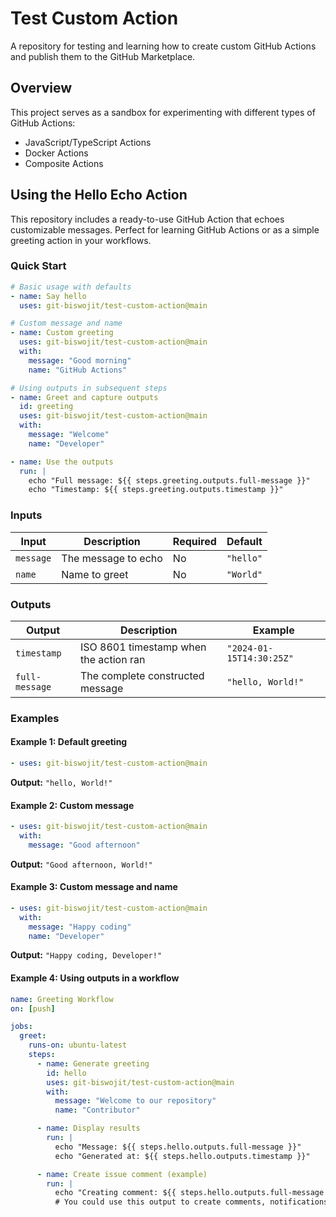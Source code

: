 # Test Custom Action

A repository for testing and learning how to create custom GitHub Actions and publish them to the GitHub Marketplace.

## Overview

This project serves as a sandbox for experimenting with different types of GitHub Actions:

- JavaScript/TypeScript Actions
- Docker Actions
- Composite Actions

## Using the Hello Echo Action

This repository includes a ready-to-use GitHub Action that echoes customizable messages. Perfect for learning GitHub Actions or as a simple greeting action in your workflows.

### Quick Start

```yaml
# Basic usage with defaults
- name: Say hello
  uses: git-biswojit/test-custom-action@main

# Custom message and name
- name: Custom greeting
  uses: git-biswojit/test-custom-action@main
  with:
    message: "Good morning"
    name: "GitHub Actions"

# Using outputs in subsequent steps
- name: Greet and capture outputs
  id: greeting
  uses: git-biswojit/test-custom-action@main
  with:
    message: "Welcome"
    name: "Developer"

- name: Use the outputs
  run: |
    echo "Full message: ${{ steps.greeting.outputs.full-message }}"
    echo "Timestamp: ${{ steps.greeting.outputs.timestamp }}"
```

### Inputs

| Input | Description | Required | Default |
|-------|-------------|----------|---------|
| `message` | The message to echo | No | `"hello"` |
| `name` | Name to greet | No | `"World"` |

### Outputs

| Output | Description | Example |
|--------|-------------|---------|
| `timestamp` | ISO 8601 timestamp when the action ran | `"2024-01-15T14:30:25Z"` |
| `full-message` | The complete constructed message | `"hello, World!"` |

### Examples

#### Example 1: Default greeting

```yaml
- uses: git-biswojit/test-custom-action@main
```

**Output:** `"hello, World!"`

#### Example 2: Custom message

```yaml
- uses: git-biswojit/test-custom-action@main
  with:
    message: "Good afternoon"
```

**Output:** `"Good afternoon, World!"`

#### Example 3: Custom message and name

```yaml
- uses: git-biswojit/test-custom-action@main
  with:
    message: "Happy coding"
    name: "Developer"
```

**Output:** `"Happy coding, Developer!"`

#### Example 4: Using outputs in a workflow

```yaml
name: Greeting Workflow
on: [push]

jobs:
  greet:
    runs-on: ubuntu-latest
    steps:
      - name: Generate greeting
        id: hello
        uses: git-biswojit/test-custom-action@main
        with:
          message: "Welcome to our repository"
          name: "Contributor"

      - name: Display results
        run: |
          echo "Message: ${{ steps.hello.outputs.full-message }}"
          echo "Generated at: ${{ steps.hello.outputs.timestamp }}"

      - name: Create issue comment (example)
        run: |
          echo "Creating comment: ${{ steps.hello.outputs.full-message }}"
          # You could use this output to create comments, notifications, etc.
```
